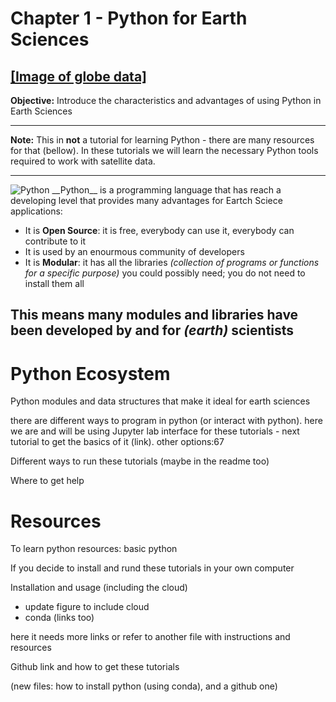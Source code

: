 # Chapter 1 - Python for Earth Sciences
## <u>[Image of globe data]</u>
__Objective:__ Introduce the characteristics and advantages of using Python in Earth Sciences

***
__Note:__ This in __not__ a tutorial for learning Python - there are many resources for that (bellow). In these tutorials we will learn the necessary Python tools required to work with satellite data.
***
<img src="../figures/python_logo.png" alt="Python"/>
__Python__ is a programming language that has reach a developing level that provides many advantages for Eartch Sciece applications:

- It is __Open Source__: it is free, everybody can use it, everybody can contribute to it
- It is used by an enourmous community of developers
- It is __Modular__: it has all the libraries *(collection of programs or functions for a specific purpose)* you could possibly need; you do not need to install them all

## This means many modules and libraries have been developed by and for *(earth)* scientists 

# Python Ecosystem

Python modules and data structures that make it ideal for earth sciences

there are different ways to program in python (or interact with python). here we are and will be using Jupyter lab interface for these tutorials - next tutorial to get the basics of it (link). 
other options:67

Different ways to run these tutorials (maybe in the readme too)

Where to get help

# Resources

To learn python resources: basic python

If you decide to install and rund these tutorials in your own computer

Installation and usage (including the cloud)

- update figure to include cloud
- conda (links too)

here it needs more links or refer to another file with instructions and resources

Github link and how to get these tutorials

(new files: how to install python (using conda), and a github one)

